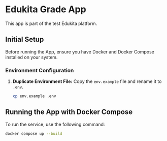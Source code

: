 # Edukita Grade App

This app is part of the test Edukita platform.

## Initial Setup

Before running the App, ensure you have Docker and Docker Compose installed on your system.

### Environment Configuration

1.  **Duplicate Environment File:** Copy the `env.example` file and rename it to `.env`.
    ```bash
    cp env.example .env
    ```

## Running the App with Docker Compose

To run the service, use the following command:

```bash
docker compose up --build
```



